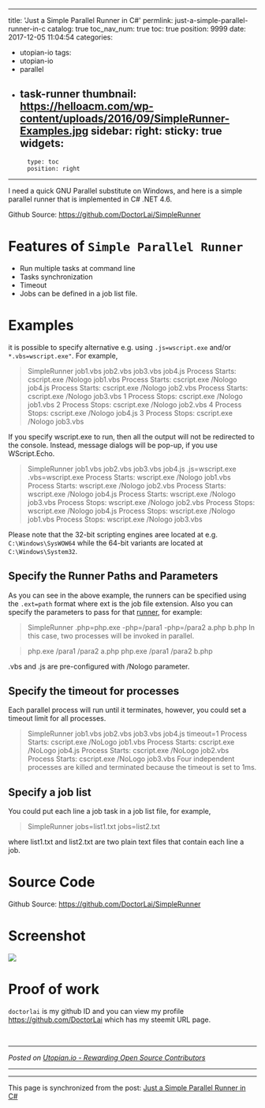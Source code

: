 
---
title: 'Just a Simple Parallel Runner in C#'
permlink: just-a-simple-parallel-runner-in-c
catalog: true
toc_nav_num: true
toc: true
position: 9999
date: 2017-12-05 11:04:54
categories:
- utopian-io
tags:
- utopian-io
- parallel
- task-runner
thumbnail: https://helloacm.com/wp-content/uploads/2016/09/SimpleRunner-Examples.jpg
sidebar:
    right:
        sticky: true
widgets:
    -
        type: toc
        position: right
---


I need a quick GNU Parallel substitute on Windows, and here is a simple parallel runner that is implemented in C# .NET 4.6.

Github Source: https://github.com/DoctorLai/SimpleRunner

# Features of `Simple Parallel Runner`
- Run multiple tasks at command line
- Tasks synchronization
- Timeout
- Jobs can be defined in a job list file.

# Examples
it is possible to specify alternative e.g. using `.js=wscript.exe` and/or `*.vbs=wscript.exe"`. For example,

> SimpleRunner job1.vbs job2.vbs job3.vbs job4.js
Process Starts: cscript.exe /Nologo job1.vbs
Process Starts: cscript.exe /Nologo job4.js
Process Starts: cscript.exe /Nologo job2.vbs
Process Starts: cscript.exe /Nologo job3.vbs
1
Process Stops: cscript.exe /Nologo job1.vbs
2
Process Stops: cscript.exe /Nologo job2.vbs
4
Process Stops: cscript.exe /Nologo job4.js
3
Process Stops: cscript.exe /Nologo job3.vbs


If you specify wscript.exe to run, then all the output will not be redirected to the console. Instead, message dialogs will be pop-up, if you use WScript.Echo.

> SimpleRunner job1.vbs job2.vbs job3.vbs job4.js .js=wscript.exe .vbs=wscript.exe
Process Starts: wscript.exe /Nologo job1.vbs
Process Starts: wscript.exe /Nologo job2.vbs
Process Starts: wscript.exe /Nologo job4.js
Process Starts: wscript.exe /Nologo job3.vbs
Process Stops: wscript.exe /Nologo job2.vbs
Process Stops: wscript.exe /Nologo job4.js
Process Stops: wscript.exe /Nologo job1.vbs
Process Stops: wscript.exe /Nologo job3.vbs


Please note that the 32-bit scripting engines aree located at e.g. `C:\Windows\SysWOW64` while the 64-bit variants are located at `C:\Windows\System32`.

## Specify the Runner Paths and Parameters
As you can see in the above example, the runners can be specified using the `.ext=path` format where ext is the job file extension. Also you can specify the parameters to pass for that [runner](https://helloacm.com/just-a-simple-parallel-runner-in-c/), for example:

> SimpleRunner .php=php.exe -php=/para1 -php=/para2 a.php b.php
In this case, two processes will be invoked in parallel.

> php.exe /para1 /para2 a.php
php.exe /para1 /para2 b.php


.vbs and .js are pre-configured with /Nologo parameter.

## Specify the timeout for processes

Each parallel process will run until it terminates, however, you could set a timeout limit for all processes.

> SimpleRunner job1.vbs job2.vbs job3.vbs job4.js timeout=1
Process Starts: cscript.exe /NoLogo job1.vbs
Process Starts: cscript.exe /NoLogo job4.js
Process Starts: cscript.exe /NoLogo job2.vbs
Process Starts: cscript.exe /NoLogo job3.vbs
Four independent processes are killed and terminated because the timeout is set to 1ms.

## Specify a job list

You could put each line a job task in a job list file, for example,

> SimpleRunner jobs=list1.txt jobs=list2.txt


where list1.txt and list2.txt are two plain text files that contain each line a job.

# Source Code
Github Source: https://github.com/DoctorLai/SimpleRunner

# Screenshot
![](https://helloacm.com/wp-content/uploads/2016/09/SimpleRunner-Examples.jpg)

# Proof of work
`doctorlai` is my github ID and you can view my profile https://github.com/DoctorLai which has my steemit URL page.


<br /><hr/><em>Posted on <a href="https://utopian.io/utopian-io/@justyy/just-a-simple-parallel-runner-in-c">Utopian.io -  Rewarding Open Source Contributors</a></em><hr/>

- - -

This page is synchronized from the post: [Just a Simple Parallel Runner in C#](https://steemit.com/@justyy/just-a-simple-parallel-runner-in-c)
